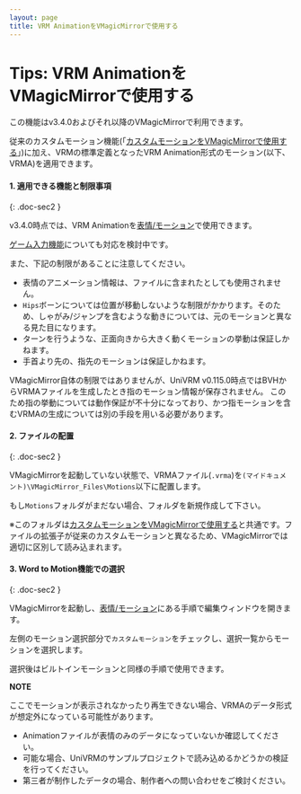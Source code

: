 ```yaml
---
layout: page
title: VRM AnimationをVMagicMirrorで使用する
---
```


# Tips: VRM AnimationをVMagicMirrorで使用する

この機能はv3.4.0およびそれ以降のVMagicMirrorで利用できます。

従来のカスタムモーション機能(「[カスタムモーションをVMagicMirrorで使用する](./use_custom_motion)」)に加え、VRMの標準定義となったVRM Animation形式のモーション(以下、VRMA)を適用できます。


#### 1. 適用できる機能と制限事項
{: .doc-sec2 }

v3.4.0時点では、VRM Animationを[表情/モーション](../../docs/expressions)で使用できます。

[ゲーム入力機能](../../docs/game_input)についても対応を検討中です。

また、下記の制限があることに注意してください。

<div class="doc-ul" markdown="1">

- 表情のアニメーション情報は、ファイルに含まれたとしても使用されません。
- `Hips`ボーンについては位置が移動しないような制限がかかります。そのため、しゃがみ/ジャンプを含むような動きについては、元のモーションと異なる見た目になります。
- ターンを行うような、正面向きから大きく動くモーションの挙動は保証しかねます。
- 手首より先の、指先のモーションは保証しかねます。

VMagicMirror自体の制限ではありませんが、UniVRM v0.115.0時点ではBVHからVRMAファイルを生成したとき指のモーション情報が保存されません。
このため指の挙動については動作保証が不十分になっており、かつ指モーションを含むVRMAの生成については別の手段を用いる必要があります。

</div>


#### 2. ファイルの配置
{: .doc-sec2 }

VMagicMirrorを起動していない状態で、VRMAファイル(`.vrma`)を`(マイドキュメント)\VMagicMirror_Files\Motions`以下に配置します。

もし`Motions`フォルダがまだない場合、フォルダを新規作成して下さい。

※このフォルダは[カスタムモーションをVMagicMirrorで使用する](./use_custom_motion)と共通です。ファイルの拡張子が従来のカスタムモーションと異なるため、VMagicMirrorでは適切に区別して読み込まれます。

#### 3. Word to Motion機能での選択
{: .doc-sec2 }

VMagicMirrorを起動し、[表情/モーション](../../docs/expressions)にある手順で編集ウィンドウを開きます。

左側のモーション選択部分で`カスタムモーション`をチェックし、選択一覧からモーションを選択します。

選択後はビルトインモーションと同様の手順で使用できます。

<div class="note-area" markdown="1">

**NOTE**

ここでモーションが表示されなかったり再生できない場合、VRMAのデータ形式が想定外になっている可能性があります。

- Animationファイルが表情のみのデータになっていないか確認してください。
- 可能な場合、UniVRMのサンプルプロジェクトで読み込めるかどうかの検証を行ってください。
- 第三者が制作したデータの場合、制作者への問い合わせをご検討ください。

</div>

